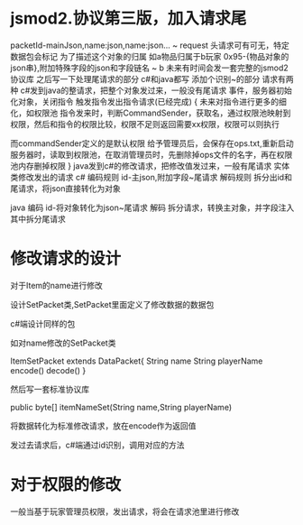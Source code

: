 # jsmod2.协议第三版，加入请求尾

packetId-mainJson,name:json,name:json... ~ request
头请求可有可无，特定数据包会标记
为了描述这个对象的归属
如a物品归属于b玩家
0x95-{物品对象的json串},附加特殊字段的json和字段链名 ~ b
未来有时间会发一套完整的jsmod2协议库
之后写一下处理尾请求的部分
c#和java都写
添加个识别~的部分
请求有两种
c#发到java的整请求，把整个对象发过来，一般没有尾请求
事件，服务器初始化对象，关闭指令
触发指令发出指令请求(已经完成)
{
未来对指令进行更多的细化，如权限池
指令发来时，判断CommandSender，获取名，通过权限池映射到权限，然后和指令的权限比较，权限不足则返回需要xx权限，权限可以则执行

而commandSender定义的是默认权限
给予管理员后，会保存在ops.txt,重新启动服务器时，读取到权限池，在取消管理员时，先删除掉ops文件的名字，再在权限池内存删掉权限
}
java发到c#的修改请求，把修改值发过来，一般有尾请求
实体类修改发出的请求
c#
编码规则
id-主json,附加字段~尾请求
解码规则
拆分出id和尾请求，将json直接转化为对象

java
编码
id-将对象转化为json~尾请求
解码
拆分请求，转换主对象，并字段注入
其中拆分尾请求


# 修改请求的设计

对于Item的name进行修改

设计SetPacket类,SetPacket里面定义了修改数据的数据包

c#端设计同样的包

如对name修改的SetPacket类

ItemSetPacket extends DataPacket{
 String name
 String playerName
 encode()
 decode()
}

然后写一套标准协议库

public byte[] itemNameSet(String name,String playerName)

将数据转化为标准修改请求，放在encode作为返回值

发过去请求后，c#端通过id识别，调用对应的方法


# 对于权限的修改
一般当基于玩家管理员权限，发出请求，将会在请求池里进行修改
